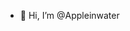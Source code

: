 - 👋 Hi, I’m @Appleinwater


<!---
Appleinwater/Appleinwater is a ✨ special ✨ repository because its `README.md` (this file) appears on your GitHub profile.
You can click the Preview link to take a look at your changes.
--->
